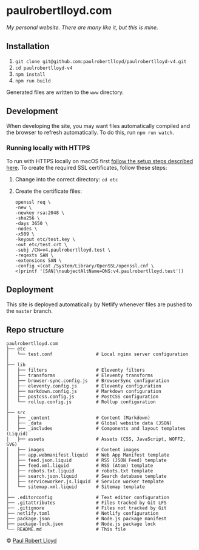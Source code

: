 # paulrobertlloyd.com

*My personal website. There are many like it, but this is mine.*

## Installation

1. `git clone git@github.com:paulrobertlloyd/paulrobertlloyd-v4.git`
2. `cd paulrobertlloyd-v4`
4. `npm install`
5. `npm run build`

Generated files are written to the `www` directory.

## Development

When developing the site, you may want files automatically compiled and the browser to refresh automatically. To do this, run `npm run watch`.

### Running locally with HTTPS

To run with HTTPS locally on macOS first [follow the setup steps described here](https://gist.github.com/jed/6147872). To create the required SSL certificates, follow these steps:

1. Change into the correct directory: `cd etc`
2. Create the certificate files:

   ```
   openssl req \
   -new \
   -newkey rsa:2048 \
   -sha256 \
   -days 3650 \
   -nodes \
   -x509 \
   -keyout etc/test.key \
   -out etc/test.crt \
   -subj /CN=v4.paulrobertlloyd.test \
   -reqexts SAN \
   -extensions SAN \
   -config <(cat /System/Library/OpenSSL/openssl.cnf \
   <(printf '[SAN]\nsubjectAltName=DNS:v4.paulrobertlloyd.test'))
   ```

## Deployment

This site is deployed automatically by Netlify whenever files are pushed to the `master` branch.

## Repo structure

```
paulrobertlloyd.com
├── etc
│   └── test.conf                # Local nginx server configuration
│
├── lib
│   ├── filters                  # Eleventy filters
│   ├── transforms               # Eleventy transforms
│   ├── browser-sync.config.js   # BrowserSync configuration
│   ├── eleventy.config.js       # Eleventy configuration
│   ├── markdown.config.js       # Markdown configuration
│   ├── postcss.config.js        # PostCSS configuration
│   └── rollup.config.js         # Rollup configuration
│
├── src
│   ├── _content                 # Content (Markdown)
│   ├── _data                    # Global website data (JSON)
│   ├── _includes                # Components and layout templates (Liquid)
│   ├── assets                   # Assets (CSS, JavaScript, WOFF2, SVG)
│   ├── images                   # Content images
│   ├── app.webmanifest.liquid   # Web App Manifest template
│   ├── feed.json.liquid         # RSS (JSON Feed) template
│   ├── feed.xml.liquid          # RSS (Atom) template
│   ├── robots.txt.liquid        # robots.txt template
│   ├── search.json.liquid       # Search database template
│   ├── serviceworker.js.liquid  # Service worker template
│   └── sitemap.xml.liquid       # Sitemap template
│
├── .editorconfig                # Text editor configuration
├── .gitattributes               # Files tracked by Git LFS
├── .gitignore                   # Files not tracked by Git
├── netlify.toml                 # Netlify configuration
├── package.json                 # Node.js package manifest
├── package-lock.json            # Node.js package lock
└── README.md                    # This file
```

© [Paul Robert Lloyd](https://paulrobertlloyd.com)
